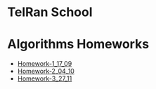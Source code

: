 # TelRan School

# Algorithms Homeworks

- [Homework-1_17_09](https://github.com/AlexDolz/Algorithms-Homeworks-JS-/tree/main/Algorithms%20homework%2017.09)
- [Homework-2_04_10](https://github.com/AlexDolz/Algorithms-Homeworks-JS-/tree/main/Algorithms%20homework%2004.10)
- [Homework-3_27_11](https://github.com/AlexDolz/Algorithms-Homeworks-JS-/tree/main/Algorithms%20homework%2027.11)
